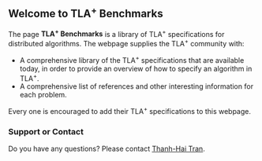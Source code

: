 ## Welcome to TLA<sup>+</sup> Benchmarks 

The page **TLA<sup>+</sup> Benchmarks** is a library of TLA<sup>+</sup> specifications for distributed algorithms. The webpage supplies the TLA<sup>+</sup> community with:

- A comprehensive library of the TLA<sup>+</sup> specifications that are available today, in order to provide an overview of how to specify an algorithm in TLA<sup>+</sup>.
- A comprehensive list of references and other interesting information for each problem.

Every one is encouraged to add their TLA<sup>+</sup> specifications to this webpage.


### Support or Contact

Do you have any questions? Please contact  <a href="mailto: tran@forsyte.ac.at">Thanh-Hai Tran</a>.
